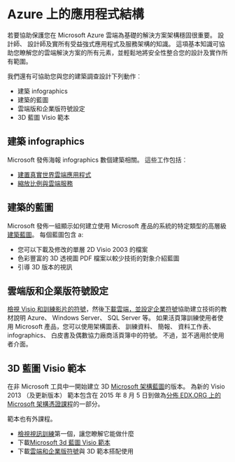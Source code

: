 <properties
   pageTitle="Azure 上的應用程式架構 |Microsoft Azure"
   description=" 本文將協助您瞭解應用程式及服務上 Azure，使其更容易設計及實作整合安全性架構。 "
   services="security"
   documentationCenter="na"
   authors="TomShinder"
   manager="MBaldwin"
   editor="TomSh"/>

<tags
   ms.service="security"
   ms.devlang="na"
   ms.topic="article"
   ms.tgt_pltfrm="na"
   ms.workload="na"
   ms.date="08/09/2016"
   ms.author="terrylan"/>

# <a name="application-architecture-on-azure"></a>Azure 上的應用程式結構

若要協助保護您在 Microsoft Azure 雲端為基礎的解決方案架構穩固很重要。 設計師、 設計師及實所有受益強式應用程式及服務架構的知識。 這項基本知識可協助您瞭解您的雲端解決方案的所有元素，並輕鬆地將安全性整合您的設計及實作所有範圍。

我們還有可協助您與您的建築調查設計下列動作︰

- 建築 infographics
- 建築的藍圖
- 雲端版和企業版符號設定
- 3D 藍圖 Visio 範本

## <a name="architectural-infographics"></a>建築 infographics

Microsoft 發佈海報 infographics 數個建築相關。 這些工作包括︰

- [建置真實世界雲端應用程式](https://azure.microsoft.com/documentation/infographics/building-real-world-cloud-apps/)
- [縮放比例與雲端服務](https://azure.microsoft.com/documentation/infographics/cloud-services/)

## <a name="architectural-blueprints"></a>建築的藍圖

Microsoft 發佈一組顯示如何建立使用 Microsoft 產品的系統的特定類型的高層級[建築藍圖](http://aka.ms/azblueprints)。
每個藍圖包含 a:

- 您可以下載及修改的單層 2D Visio 2003 的檔案
- 色彩豐富的 3D 透視圖 PDF 檔案以較少技術的對象介紹藍圖
- 引導 3D 版本的視訊

## <a name="cloud-and-enterprise-symbol-set"></a>雲端版和企業版符號設定

[檢視 Visio 和訓練影片的符號](http://aka.ms/CnESymbolsVideo)，然後[下載雲端，並設定企業符號](http://aka.ms/CnESymbols)協助建立技術的教材說明 Azure、 Windows Server、 SQL Server 等。 如果活頁簿訓練使用者使用 Microsoft 產品，您可以使用架構圖表、 訓練資料、 簡報、 資料工作表、 infographics、 白皮書及偶數協力廠商活頁簿中的符號。 不過，並不適用於使用者介面。

## <a name="3d-blueprint-visio-template"></a>3D 藍圖 Visio 範本

在非 Microsoft 工具中一開始建立 3D [Microsoft 架構藍圖](http://aka.ms/azblueprints)的版本。 為新的 Visio 2013 （及更新版本） 範本包含在 2015 年 8 月 5 日到做為[分佈 EDX.ORG 上的 Microsoft 架構憑證課程](../architecture-overview.md#microsoft-architecture-certification-course)的一部分。

範本也有外課程。

- [檢視視訊訓練](http://aka.ms/3dBlueprintTemplateVideo)第一個，讓您瞭解它能做什麼
- 下載[Microsoft 3d 藍圖 Visio 範本](http://aka.ms/3DBlueprintTemplate)
- 下載[雲端和企業版符號](../architecture-overview.md#drawing-symbol-and-icon-sets)與 3D 範本搭配使用

